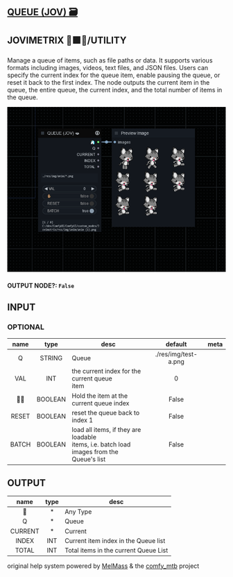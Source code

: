 ## [QUEUE (JOV) 🗃](https://github.com/Amorano/Jovimetrix-examples/blob/master/node/QUEUE/QUEUE.md)

## JOVIMETRIX 🔺🟩🔵/UTILITY

Manage a queue of items, such as file paths or data. It supports various formats including images, videos, text files, and JSON files. Users can specify the current index for the queue item, enable pausing the queue, or reset it back to the first index. The node outputs the current item in the queue, the entire queue, the current index, and the total number of items in the queue.

![QUEUE](https://raw.githubusercontent.com/Amorano/Jovimetrix-examples/master/node/QUEUE/QUEUE.png)

#### OUTPUT NODE?: `False`

## INPUT

### OPTIONAL

name | type | desc | default | meta
:---:|:---:|---|:---:|---
Q  |  STRING  | Queue | ./res/img/test-a.png | 
VAL  |  INT  | the current index for the current queue<br>item | 0 | 
✋🏽  |  BOOLEAN  | Hold the item at the current queue index | False | 
RESET  |  BOOLEAN  | reset the queue back to index 1 | False | 
BATCH  |  BOOLEAN  | load all items, if they are loadable<br>items, i.e. batch load images from the<br>Queue's list | False | 

## OUTPUT

name | type | desc
:---:|:---:|---
🦄  |  *  | Any Type 
Q  |  *  | Queue 
CURRENT  |  *  | Current 
INDEX  |  INT  | Current item index in the Queue list 
TOTAL  |  INT  | Total items in the current Queue List 

original help system powered by [MelMass](https://github.com/melMass) & the [comfy_mtb](https://github.com/melMass/comfy_mtb) project